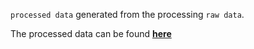 `processed data` generated from the processing `raw data`.

The processed data can be found [**here**](https://www.kaggle.com/code/myte21/anime-quest-data-processing/output)